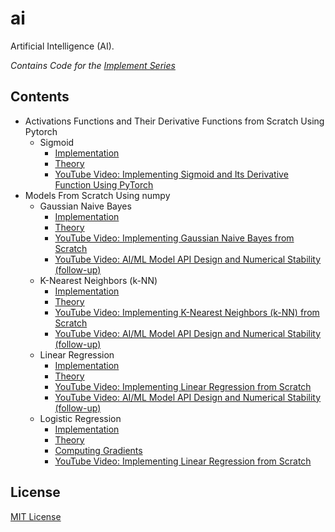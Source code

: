 # ai

Artificial Intelligence (AI).

_Contains Code for the [Implement Series][implement]_

## Contents

- Activations Functions and Their Derivative Functions from Scratch Using Pytorch
  - Sigmoid
    - [Implementation][sigmoid]
    - [Theory][sigmoid_theory]
    - [YouTube Video: Implementing Sigmoid and Its Derivative Function Using PyTorch][sigmoid_youtube]
- Models From Scratch Using numpy
  - Gaussian Naive Bayes
    - [Implementation][gaussian_naive_bayes]
    - [Theory][gaussian_naive_bayes_theory]
    - [YouTube Video: Implementing Gaussian Naive Bayes from Scratch][gaussian_naive_bayes_youtube]
    - [YouTube Video: AI/ML Model API Design and Numerical Stability (follow-up)][api_design_and_numerical_stability]
  - K-Nearest Neighbors (k-NN)
    - [Implementation][k_nearest_neighbors]
    - [Theory][k_nearest_neighbors_theory]
    - [YouTube Video: Implementing K-Nearest Neighbors (k-NN) from Scratch][k_nearest_neighbors_youtube]
    - [YouTube Video: AI/ML Model API Design and Numerical Stability (follow-up)][api_design_and_numerical_stability]
  - Linear Regression
    - [Implementation][linear_regression]
    - [Theory][linear_regression_theory]
    - [YouTube Video: Implementing Linear Regression from Scratch][linear_regression_youtube]
    - [YouTube Video: AI/ML Model API Design and Numerical Stability (follow-up)][api_design_and_numerical_stability]
  - Logistic Regression
    - [Implementation][logistic_regression]
    - [Theory][logistic_regression_theory]
    - [Computing Gradients][logistic_regression_computing_gradients]
    - [YouTube Video: Implementing Linear Regression from Scratch][logistic_regression_youtube]

## License

[MIT License][license]

[license]: LICENSE
[sigmoid]: activations/sigmoid.py
[sigmoid_theory]: https://en.wikipedia.org/wiki/Sigmoid_function
[sigmoid_youtube]: https://www.youtube.com/watch?v=oxC3T_-_Amw&t=42s
[gaussian_naive_bayes]: models/gaussian_naive_bayes.py
[gaussian_naive_bayes_theory]: https://en.wikipedia.org/wiki/Naive_Bayes_classifier#Gaussian_naive_Bayes
[gaussian_naive_bayes_youtube]: https://www.youtube.com/watch?v=maJIRFeQBVI
[k_nearest_neighbors]: models/k_nearest_neighbors.py
[k_nearest_neighbors_theory]: https://en.wikipedia.org/wiki/K-nearest_neighbors_algorithm
[k_nearest_neighbors_youtube]: https://www.youtube.com/watch?v=8SFTAcZb9i4
[linear_regression]: models/linear_regression.py
[linear_regression_theory]: https://en.wikipedia.org/wiki/Linear_regression
[linear_regression_youtube]: https://www.youtube.com/watch?v=7FdQZ9r41LU
[logistic_regression]: models/logistic_regression.py
[logistic_regression_theory]: https://en.wikipedia.org/wiki/Logistic_regression
[logistic_regression_computing_gradients]: theory/gradients/logistic_regression/logistic_regression.pdf
[logistic_regression_youtube]: https://www.youtube.com/watch?v=YDa3rX9yLCE
[implement]: https://www.youtube.com/watch?v=maJIRFeQBVI&list=PLG8XxYPkVOUvVzz1ZKcGAJpIBK7GRrFYR
[api_design_and_numerical_stability]: https://www.youtube.com/watch?v=BOoTX0hkO6k
